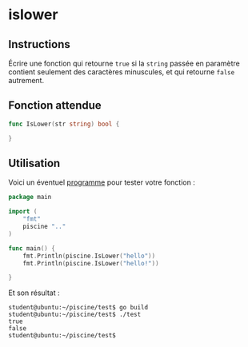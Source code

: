 # islower

## Instructions

Écrire une fonction qui retourne `true` si la `string` passée en paramètre contient seulement des caractères minuscules, et qui retourne `false` autrement.

## Fonction attendue

```go
func IsLower(str string) bool {

}
```

## Utilisation

Voici un éventuel [programme](TODO-LINK) pour tester votre fonction :

```go
package main

import (
	"fmt"
	piscine ".."
)

func main() {
	fmt.Println(piscine.IsLower("hello"))
	fmt.Println(piscine.IsLower("hello!"))

}
```

Et son résultat :

```console
student@ubuntu:~/piscine/test$ go build
student@ubuntu:~/piscine/test$ ./test
true
false
student@ubuntu:~/piscine/test$
```
